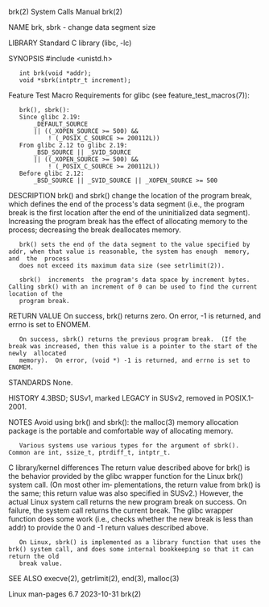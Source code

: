 brk(2)								      System Calls Manual								brk(2)

NAME
       brk, sbrk - change data segment size

LIBRARY
       Standard C library (libc, -lc)

SYNOPSIS
       #include <unistd.h>

       int brk(void *addr);
       void *sbrk(intptr_t increment);

   Feature Test Macro Requirements for glibc (see feature_test_macros(7)):

       brk(), sbrk():
	   Since glibc 2.19:
	       _DEFAULT_SOURCE
		   || ((_XOPEN_SOURCE >= 500) &&
		       ! (_POSIX_C_SOURCE >= 200112L))
	   From glibc 2.12 to glibc 2.19:
	       _BSD_SOURCE || _SVID_SOURCE
		   || ((_XOPEN_SOURCE >= 500) &&
		       ! (_POSIX_C_SOURCE >= 200112L))
	   Before glibc 2.12:
	       _BSD_SOURCE || _SVID_SOURCE || _XOPEN_SOURCE >= 500

DESCRIPTION
       brk()  and  sbrk()  change the location of the program break, which defines the end of the process's data segment (i.e., the program break is the first
       location after the end of the uninitialized data segment).  Increasing the program break has the effect of allocating memory to the process; decreasing
       the break deallocates memory.

       brk() sets the end of the data segment to the value specified by addr, when that value is reasonable, the system has enough  memory,  and  the  process
       does not exceed its maximum data size (see setrlimit(2)).

       sbrk()  increments  the program's data space by increment bytes.	 Calling sbrk() with an increment of 0 can be used to find the current location of the
       program break.

RETURN VALUE
       On success, brk() returns zero.	On error, -1 is returned, and errno is set to ENOMEM.

       On success, sbrk() returns the previous program break.  (If the break was increased, then this value is a pointer to the start of the  newly  allocated
       memory).	 On error, (void *) -1 is returned, and errno is set to ENOMEM.

STANDARDS
       None.

HISTORY
       4.3BSD; SUSv1, marked LEGACY in SUSv2, removed in POSIX.1-2001.

NOTES
       Avoid using brk() and sbrk(): the malloc(3) memory allocation package is the portable and comfortable way of allocating memory.

       Various systems use various types for the argument of sbrk().  Common are int, ssize_t, ptrdiff_t, intptr_t.

   C library/kernel differences
       The  return value described above for brk() is the behavior provided by the glibc wrapper function for the Linux brk() system call.  (On most other im‐
       plementations, the return value from brk() is the same; this return value was also specified in SUSv2.)	However, the actual Linux system call  returns
       the  new	 program  break	 on  success.  On failure, the system call returns the current break.  The glibc wrapper function does some work (i.e., checks
       whether the new break is less than addr) to provide the 0 and -1 return values described above.

       On Linux, sbrk() is implemented as a library function that uses the brk() system call, and does some internal bookkeeping so that it can return the old
       break value.

SEE ALSO
       execve(2), getrlimit(2), end(3), malloc(3)

Linux man-pages 6.7							  2023-10-31									brk(2)
